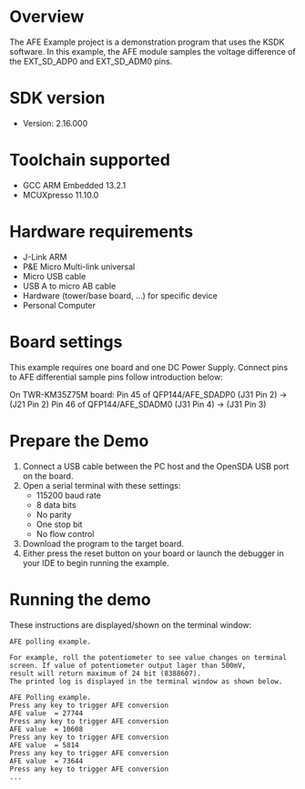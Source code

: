 Overview
========
The AFE Example project is a demonstration program that uses the KSDK software.
In this example, the AFE module samples the voltage difference of the EXT_SD_ADP0 and EXT_SD_ADM0 pins.

SDK version
===========
- Version: 2.16.000

Toolchain supported
===================
- GCC ARM Embedded  13.2.1
- MCUXpresso  11.10.0

Hardware requirements
=====================
- J-Link ARM
- P&E Micro Multi-link universal
- Micro USB cable
- USB A to micro AB cable
- Hardware (tower/base board, ...) for specific device
- Personal Computer

Board settings
==============
This example requires one board and one DC Power Supply.
Connect pins to AFE differential sample pins follow introduction below:

On TWR-KM35Z75M board:
Pin 45 of QFP144/AFE_SDADP0 (J31 Pin 2) -> (J21 Pin 2)
Pin 46 of QFP144/AFE_SDADM0 (J31 Pin 4) -> (J31 Pin 3)

Prepare the Demo
================
1. Connect a USB cable between the PC host and the OpenSDA USB port on the board.
2. Open a serial terminal with these settings:
    - 115200 baud rate
    - 8 data bits
    - No parity
    - One stop bit
    - No flow control
3. Download the program to the target board.
4. Either press the reset button on your board or launch the debugger in your IDE to begin running the example.

Running the demo
================
These instructions are displayed/shown on the terminal window:

~~~~~~~~~~~~~~~~~~~~~~~~~~~~~~~~~~~~~
AFE polling example.

For example, roll the potentiometer to see value changes on terminal screen. If value of potentiometer output lager than 500mV,
result will return maximum of 24 bit (8388607).
The printed log is displayed in the terminal window as shown below.

AFE Polling example.
Press any key to trigger AFE conversion
AFE value  = 27744
Press any key to trigger AFE conversion
AFE value  = 10608
Press any key to trigger AFE conversion
AFE value  = 5814
Press any key to trigger AFE conversion
AFE value  = 73644
Press any key to trigger AFE conversion
...
~~~~~~~~~~~~~~~~~~~~~~~~~~~~~~~~~~~~~~
